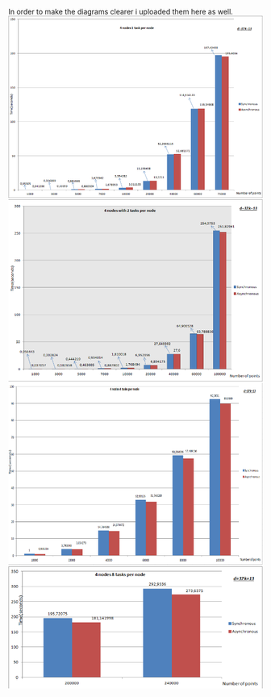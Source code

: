 In order to make the diagrams clearer i uploaded them here as well. 
![](https://github.com/doinakis/knn-ring-mpi/blob/master/diagrams/4x4.png)
![](https://github.com/doinakis/knn-ring-mpi/blob/master/diagrams/4x8.png)
![](https://github.com/doinakis/knn-ring-mpi/blob/master/diagrams/4x16.png)
![](https://github.com/doinakis/knn-ring-mpi/blob/master/diagrams/4x32.png) 
